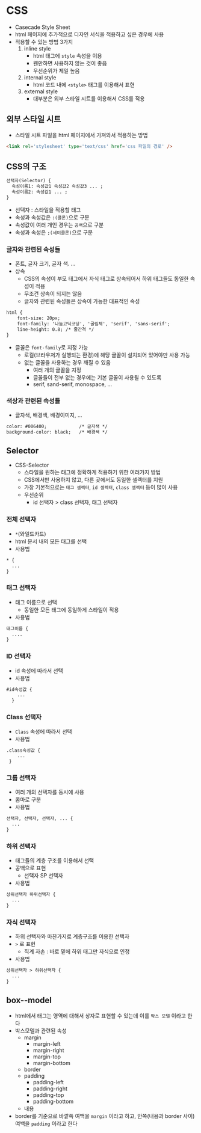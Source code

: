 # CSS

- Casecade Style Sheet
- html 페이지에 추가적으로 디자인 서식을 적용하고 싶은 경우에 사용
- 적용할 수 있는 방법 3가지
  1. inline style
     - html 태그에 `style` 속성을 이용
     - 웬만하면 사용하지 않는 것이 좋음
     - 우선순위가 제일 높음
  2. internal style
     - html 코드 내에 `<style>` 태그를 이용해서 표현
  3. external style
     - 대부분은 외부 스타일 시트를 이용해서 CSS를 적용

## 외부 스타일 시트

- 스타일 시트 파일을 html 페이지에서 가져와서 적용하는 방법

```html
<link rel='stylesheet' type='text/css' href='css 파일의 경로' />
```

## CSS의 구조

```html
선택자(Selector) {
  속성이름1: 속성값1 속성값2 속성값3 ... ;
  속성이름2: 속성값1 ... ;
}
```

- 선택자 : 스타일을 적용할 태그
- 속성과 속성값은 `:(콜론)`으로 구분
- 속성값이 여러 개인 경우는 `공백`으로 구분
- 속성과 속성은 `;(세미콜론)`으로 구분

### 글자와 관련된 속성들

- 폰트, 글자 크기, 글자 색. ...
- 상속
  - CSS의 속성이 부모 태그에서 자식 태그로 상속되어서 하위 태그들도 동일한 속성이 적용
  - 무조건 상속이 되지는 않음
  - 글자와 관련된 속성들은 상속이 가능한 대표적인 속성

```html
html {
    font-size: 20px;
    font-family: '나눔고딕코딩', '굴림체', 'serif', 'sans-serif';
    line-height: 0.8; /* 줄간격 */
}
```

- 글꼴은 `font-family`로 지정 가능
  - 로컬(브라우저가 실행되는 환경)에 해당 글꼴이 설치되어 있어야만 사용 가능
  - 없는 글꼴을 사용하는 경우 깨질 수 있음
    - 여러 개의 글꼴을 지정
    - 글꼴들이 전부 없는 경우에는 기본 글꼴이 사용될 수 있도록
    - serif, sand-serif, monospace, ...

### 색상과 관련된 속성들

- 글자색, 배경색, 배경이미지, ...

``` html
color: #006400;            /* 글자색 */
background-color: black;   /* 배경색 */
```

## Selector

- CSS-Selector
  - 스타일을 원하는 태그에 정확하게 적용하기 위한 여러가지 방법
  - CSS에서만 사용하지 않고, 다른 곳에서도 동일한 셀렉터를 지원
  - 가장 기본적으로는 `태그 셀렉터`, `id 셀렉터`, `class 셀렉터` 등이 많이 사용
  - 우선순위
    - id 선택자 > class 선택자, 태그 선택자

### 전체 선택자

- `*`(와일드카드)
- html 문서 내의 모든 태그를 선택
- 사용법

```html
* { 
  ...
}
```

### 태그 선택자

- 태그 이름으로 선택
  - 동일한 모든 태그에 동일하게 스타일이 적용
- 사용법

``` html
태그이름 { 
  ....
}
```

### ID 선택자

- id 속성에 따라서 선택
- 사용법

``` html
#id속성값 {
    ...
  }
```

### Class 선택자

- `Class` 속성에 따라서 선택
- 사용법

``` html
.class속성값 {
    ...
 }
```

### 그룹 선택자

- 여러 개의 선택자를 동시에 사용
- 콤마로 구분
- 사용법

```html
선택자, 선택자, 선택자, ... {
  ...
}
```

### 하위 선택자

- 태그들의 계층 구조를 이용해서 선택
- 공백으로 표현
  - 선택자 SP 선택자
- 사용법

```html
상위선택자 하위선택자 {
  ...
}
```

### 자식 선택자

- 하위 선택자와 마찬가지로 계층구조를 이용한 선택자
- `>` 로 표현
  - 직계 자손 : 바로 밑에 하위 태그만 자식으로 인정
- 사용법

``` html
상위선택자 > 하위선택자 {
  ...
}
```

## box--model

- html에서 태그는 영역에 대해서 상자로 표현할 수 있는데 이를 `박스 모델` 이라고 한다
- 박스모델과 관련된 속성
  - margin
    - margin-left
    - margin-right
    - margin-top
    - margin-bottom
  - border
  - padding
    - padding-left
    - padding-right
    - padding-top
    - padding-bottom
  - 내용
- border를 기준으로 바깥쪽 여백을 `margin` 이라고 하고, 안쪽(내용과 border 사이) 여백을 `padding` 이라고 한다







































































